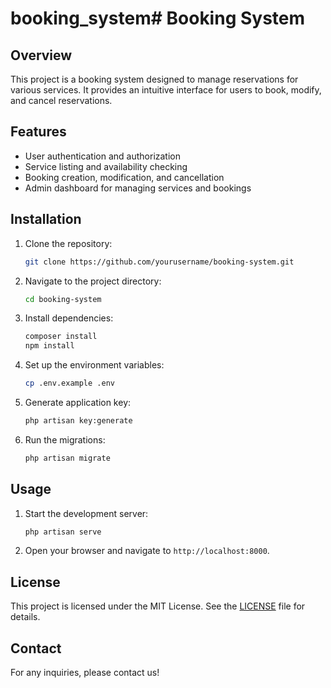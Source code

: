 # booking_system# Booking System

## Overview
This project is a booking system designed to manage reservations for various services. It provides an intuitive interface for users to book, modify, and cancel reservations.

## Features
- User authentication and authorization
- Service listing and availability checking
- Booking creation, modification, and cancellation
- Admin dashboard for managing services and bookings

## Installation
1. Clone the repository:
    ```bash
    git clone https://github.com/yourusername/booking-system.git
    ```
2. Navigate to the project directory:
    ```bash
    cd booking-system
    ```
3. Install dependencies:
    ```bash
    composer install
    npm install
    ```
4. Set up the environment variables:
    ```bash
    cp .env.example .env
    ```
5. Generate application key:
    ```bash
    php artisan key:generate
    ```
6. Run the migrations:
    ```bash
    php artisan migrate
    ```

## Usage
1. Start the development server:
    ```bash
    php artisan serve
    ```
2. Open your browser and navigate to `http://localhost:8000`.

## License
This project is licensed under the MIT License. See the [LICENSE](LICENSE) file for details.

## Contact
For any inquiries, please contact us!